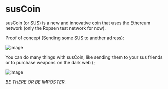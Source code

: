 # susCoin

susCoin (or SUS) is a new and innovative coin that uses the Ethereum network (only the Ropsen test network for now).


Proof of concept (Sending some SUS to another adress):

![image](https://user-images.githubusercontent.com/59180254/120929783-1664f600-c6f3-11eb-9d04-0d1bbf541b5a.png)





You can do many things with susCoin, like sending them to your sus friends or to purchase weapons on the dark web (;


![image](https://user-images.githubusercontent.com/59180254/120929339-60e57300-c6f1-11eb-9768-eeb4d8ca59ec.png)





*BE THERE OR BE IMPOSTER.*
